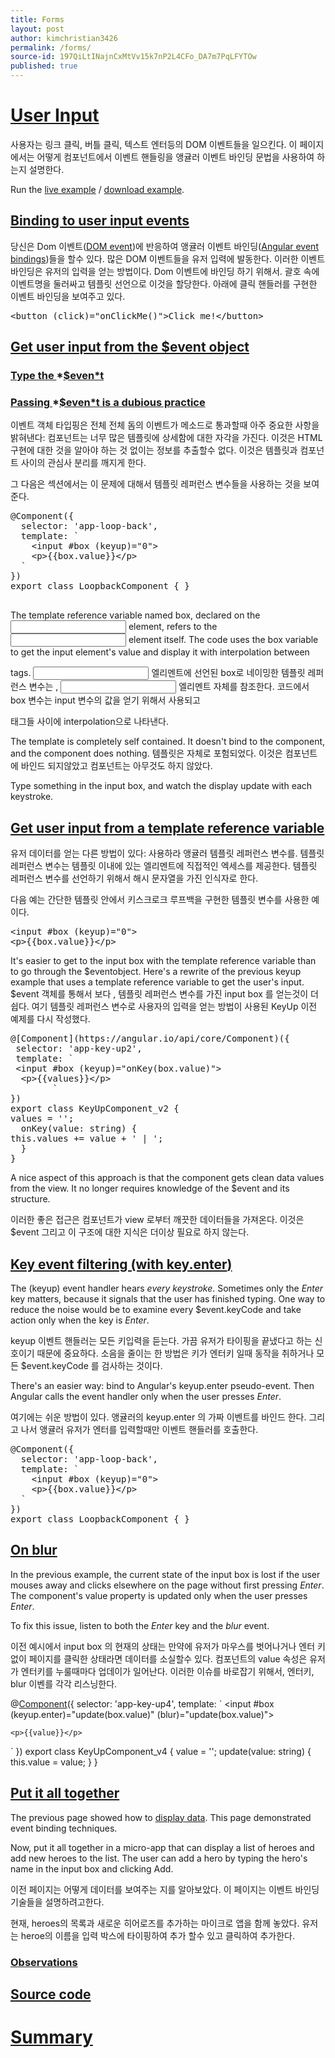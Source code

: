 ```yaml
---
title: Forms
layout: post
author: kimchristian3426
permalink: /forms/
source-id: 197QiLtINajnCxMtVv15k7nP2L4CFo_DA7m7PqLFYTOw
published: true
---
```

# [User Input](https://angular.io/guide/user-input#user-input)

사용자는 링크 클릭, 버틀 클릭, 텍스트 엔터등의 DOM 이벤트들을 일으킨다. 이 페이지에서는 어떻게 컴포넌트에서 이벤트 핸들링을 앵귤러 이벤트 바인딩 문법을 사용하여 하는지 설명한다.

Run the [live example](https://angular.io/generated/live-examples/user-input/stackblitz.html) / [download example](https://angular.io/generated/zips/user-input/user-input.zip).

##  [Binding to user input events](https://angular.io/guide/user-input#binding-to-user-input-events)

당신은 Dom 이벤트([DOM event](https://developer.mozilla.org/en-US/docs/Web/Events))에 반응하여 앵귤러 이벤트 바인딩([Angular event bindings](https://angular.io/guide/template-syntax#event-binding))들을 할수 있다. 많은 DOM 이벤트들을 유저 입력에 발동한다. 이러한 이벤트 바인딩은 유저의 입력을 얻는 방법이다. Dom 이벤트에 바인딩 하기 위해서. 괄호 속에 이벤트명을 둘러싸고 템플릿 선언으로 이것을 할당한다. 아래에 클릭 핸들러를 구현한 이벤트 바인딩을 보여주고 있다.

<pre>
&lt;button (click)="onClickMe()"&gt;Click me!&lt;/button&gt;
</pre>

	

## [Get user input from the $event object](https://angular.io/guide/user-input#get-user-input-from-the-event-object)

### [Type the ](https://angular.io/guide/user-input#type-the-event)*[$even*t](https://angular.io/guide/user-input#type-the-event)

### [Passing ](https://angular.io/guide/user-input#passing-event-is-a-dubious-practice)*[$even*t](https://angular.io/guide/user-input#passing-event-is-a-dubious-practice)[ is a dubious practice](https://angular.io/guide/user-input#passing-event-is-a-dubious-practice)

이벤트 객체 타입핑은 전체 전체 돔의 이벤트가 메소드로 통과할때 아주 중요한 사항을 밝혀낸다: 컴포넌트는 너무 많은 템플릿에 상세함에 대한 자각을 가진다. 이것은 HTML 구현에 대한 것을 알아야 하는 것 없이는 정보를 추출할수 없다. 이것은 템플릿과 컴포넌트 사이의 관심사 분리를 깨지게 한다.

그 다음은 섹션에서는 이 문제에 대해서 템플릿 레퍼런스 변수들을 사용하는 것을 보여준다.

<pre>
@Component({
  selector: 'app-loop-back',
  template: `
    &lt;input #box (keyup)="0"&gt;
    &lt;p&gt;{{box.value}}&lt;/p&gt;
  `
})
export class LoopbackComponent { }

</pre>

	

The template reference variable named box, declared on the <input> element, refers to the <input> element itself. The code uses the box variable to get the input element's value and display it with interpolation between <p> tags. <input> 엘리멘트에 선언된 box로 네이밍한 템플릿 레퍼런스 변수는 ,  <input> 엘리멘트 자체를 참조한다. 코드에서 box 변수는 input 변수의 값을 얻기 위해서 사용되고 <p> 태그들 사이에 interpolation으로 나타낸다.The template is completely self contained. It doesn't bind to the component, and the component does nothing. 템플릿은 자체로 포험되었다. 이것은 컴포넌트에 바인드 되지않았고 컴포넌트는 아무것도 하지 않았다.Type something in the input box, and watch the display update with each keystroke.

## [Get user input from a template reference variable](https://angular.io/guide/user-input#get-user-input-from-a-template-reference-variable)

유저 데이터를 얻는 다른 방법이 있다: 사용하라 앵귤러 템플릿 레퍼런스 변수를. 템플릿 레퍼런스 변수는 템플릿 이내에 있는 엘리멘트에 직접적인 엑세스를 제공한다. 템플릿 레퍼런스 변수를 선언하기 위해서 해시 문자열을 가진 인식자로 한다. 

다음 예는 간단한 템플릿 안에서 키스크로크 루프백을 구현한 템플릿 변수를 사용한 예이다.

<pre>
&lt;input #box (keyup)="0"&gt;&lt;p&gt;{{box.value}}&lt;/p&gt;
</pre>

	

It's easier to get to the input box with the template reference variable than to go through the $eventobject. Here's a rewrite of the previous keyup example that uses a template reference variable to get the user's input.  $event  객체를 통해서 보다 , 템플릿 레퍼런스 변수를 가진 input box 를 얻는것이 더 쉽다. 여기 템플릿 레퍼런스 변수로 사용자의 입력을 얻는 방법이 사용된 KeyUp 이전 예제를 다시 작성했다.

<pre>
@[Component](https://angular.io/api/core/Component)({ selector: 'app-key-up2', template: ` &lt;input #box (keyup)="onKey(box.value)"&gt;  &lt;p&gt;{{values}}&lt;/p&gt;  		`})export class KeyUpComponent_v2 {values = '';  onKey(value: string) {this.values += value + ' | ';  }}
</pre>

A nice aspect of this approach is that the component gets clean data values from the view. It no longer requires knowledge of the $event and its structure.

이러한 좋은 접근은 컴포넌트가 view 로부터 깨끗한 데이터들을 가져온다. 이것은 $event 그리고 이 구조에 대한 지식은 더이상 필요로 하지 않는다.

## [Key event filtering (with ](https://angular.io/guide/user-input#key-event-filtering-with-keyenter)[key.enter](https://angular.io/guide/user-input#key-event-filtering-with-keyenter)[)](https://angular.io/guide/user-input#key-event-filtering-with-keyenter)

The (keyup) event handler hears *every keystroke*. Sometimes only the *Enter* key matters, because it signals that the user has finished typing. One way to reduce the noise would be to examine every $event.keyCode and take action only when the key is *Enter*.

keyup 이벤트 핸들러는 모든 키입력을 듣는다. 가끔  유저가 타이핑을 끝냈다고 하는 신호이기 때문에 중요하다. 소음을 줄이는 한 방법은 키가 엔터키 일때 동작을 취하거나 모든  $event.keyCode 를 검사하는 것이다.

There's an easier way: bind to Angular's keyup.enter pseudo-event. Then Angular calls the event handler only when the user presses *Enter*.

여기에는 쉬운 방법이 있다. 앵귤러의   keyup.enter 의 가짜 이벤트를 바인드 한다. 그리고 나서 앵귤러 유저가 엔터를 입력할때만 이벤트 핸들러를 호출한다.

<pre>
@Component({  selector: 'app-loop-back',  template: `    &lt;input #box (keyup)="0"&gt;    &lt;p&gt;{{box.value}}&lt;/p&gt;  `})export class LoopbackComponent { }
</pre>

## [On blur](https://angular.io/guide/user-input#on-blur)

In the previous example, the current state of the input box is lost if the user mouses away and clicks elsewhere on the page without first pressing *Enter*. The component's value property is updated only when the user presses *Enter*.

To fix this issue, listen to both the *Enter* key and the *blur* event.

이전 예시에서 input box 의 현재의 상태는 만약에 유저가 마우스를 벗어나거나 엔터 키 없이 페이지를 클릭한 상태라면 데이터를 소실할수 있다. 컴포넌트의 value 속성은 유저가 엔터키를 누룰때마다 업데이가 일어난다. 이러한 이슈를 바로잡기 위해서, 엔터키, blur 이벤를 각각 리스닝한다.

@[Component](https://angular.io/api/core/Component)({  selector: 'app-key-up4',  template: `    <input #box      (keyup.enter)="update(box.value)"      (blur)="update(box.value)">    <p>{{value}}</p>  `})export class KeyUpComponent_v4 {  value = '';  update(value: string) { this.value = value; }}

## [Put it all together](https://angular.io/guide/user-input#put-it-all-together)

The previous page showed how to [display data](https://angular.io/guide/displaying-data). This page demonstrated event binding techniques.

Now, put it all together in a micro-app that can display a list of heroes and add new heroes to the list. The user can add a hero by typing the hero's name in the input box and clicking Add.

이전 페이지는 어떻게 데이터를 보여주는 지를 알아보았다. 이 페이지는 이벤트 바인딩 기술들을 설명하려고한다. 

현재, heroes의 목록과 새로운 히어로즈를 추가하는 마이크로 앱을 함께 놓았다. 유저는 heroe의 이름을 입력 박스에 타이핑하여 추가 할수 있고 클릭하여 추가한다.

### [Observations](https://angular.io/guide/user-input#observations)

## [Source code](https://angular.io/guide/user-input#source-code)

# [Summary](https://angular.io/guide/user-input#summary)

